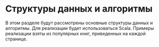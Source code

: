 # Структуры данных и алгоритмы 

В этом разделе будут рассмотрены основные структуры данных и алгоритмы. 
Для реализации будет использоваться Scala.
Примеры реализации взяты из популярных книг, приведенных на каждой странице.